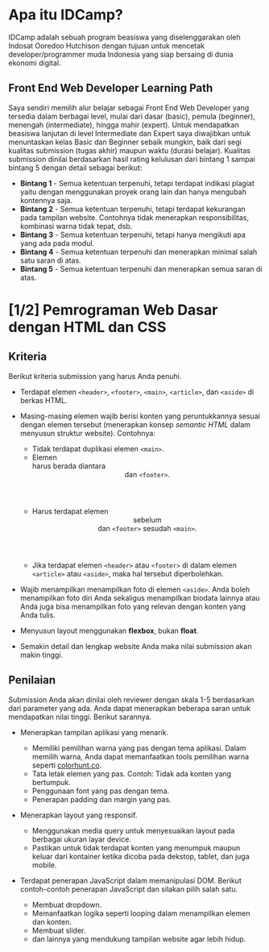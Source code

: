 # Apa itu IDCamp?
IDCamp adalah sebuah program beasiswa yang diselenggarakan oleh Indosat Ooredoo Hutchison dengan tujuan untuk mencetak developer/programmer muda Indonesia yang siap bersaing di dunia ekonomi digital.

## Front End Web Developer Learning Path
Saya sendiri memilih alur belajar sebagai Front End Web Developer yang tersedia dalam berbagai level, mulai dari dasar (basic), pemula (beginner), menengah (intermediate), hingga mahir
(expert). Untuk mendapatkan beasiswa lanjutan di level Intermediate dan Expert saya diwajibkan untuk menuntaskan kelas Basic dan Beginner sebaik mungkin, baik dari segi kualitas
submission (tugas akhir) maupun waktu (durasi belajar). Kualitas submission dinilai berdasarkan hasil rating kelulusan dari bintang 1 sampai bintang 5 dengan detail sebagai berikut:

- **Bintang 1** - Semua ketentuan terpenuhi, tetapi terdapat indikasi plagiat yaitu dengan menggunakan proyek orang lain dan hanya mengubah kontennya saja.
- **Bintang 2** - Semua ketentuan terpenuhi, tetapi terdapat kekurangan pada tampilan website. Contohnya tidak menerapkan responsibilitas, kombinasi warna tidak tepat, dsb.
- **Bintang 3** - Semua ketentuan terpenuhi, tetapi hanya mengikuti apa yang ada pada modul.
- **Bintang 4** - Semua ketentuan terpenuhi dan menerapkan minimal salah satu saran di atas.
- **Bintang 5** - Semua ketentuan terpenuhi dan menerapkan semua saran di atas.

# [1/2] Pemrograman Web Dasar dengan HTML dan CSS  

## Kriteria
Berikut kriteria submission yang harus Anda penuhi.
- Terdapat elemen `<header>`, `<footer>`, `<main>`, `<article>`, dan `<aside>` di berkas HTML.
- Masing-masing elemen wajib berisi konten yang peruntukkannya sesuai dengan elemen tersebut (menerapkan konsep *semantic HTML* dalam menyusun struktur website). Contohnya:
  
  - Tidak terdapat duplikasi elemen `<main>`.
  - Elemen <main> harus berada diantara <header> dan `<footer>`.
  - Harus terdapat elemen <header> sebelum <main> dan `<footer>` sesudah `<main>`.
  - Jika terdapat elemen `<header>` atau `<footer>` di dalam elemen `<article>` atau `<aside>`, maka hal tersebut diperbolehkan.
- Wajib menampilkan menampilkan foto di elemen `<aside>`. Anda boleh menampilkan foto diri Anda sekaligus menampilkan biodata lainnya atau Anda juga bisa menampilkan foto yang relevan
  dengan konten yang Anda tulis.
- Menyusun layout menggunakan **flexbox**, bukan **float**.
- Semakin detail dan lengkap website Anda maka nilai submission akan makin tinggi.

## Penilaian
Submission Anda akan dinilai oleh reviewer dengan skala 1-5 berdasarkan dari parameter yang ada. Anda dapat menerapkan beberapa saran untuk mendapatkan nilai tinggi. Berikut sarannya.

- Menerapkan tampilan aplikasi yang menarik.
  - Memiliki pemilihan warna yang pas dengan tema aplikasi. Dalam memilih warna, Anda dapat memanfaatkan tools pemilihan warna seperti [colorhunt.co](https://colorhunt.co/).
  - Tata letak elemen yang pas. Contoh: Tidak ada konten yang bertumpuk.
  - Penggunaan font yang pas dengan tema.
  - Penerapan padding dan margin yang pas.

- Menerapkan layout yang responsif.
  - Menggunakan media query untuk menyesuaikan layout pada berbagai ukuran layar device.
  - Pastikan untuk tidak terdapat konten yang menumpuk maupun keluar dari kontainer ketika dicoba pada dekstop, tablet, dan juga mobile.

- Terdapat penerapan JavaScript dalam memanipulasi DOM. Berikut contoh-contoh penerapan JavaScript dan silakan pilih salah satu.
  - Membuat dropdown.
  - Memanfaatkan logika seperti looping dalam menampilkan elemen dan konten.
  - Membuat slider.
  - dan lainnya yang mendukung tampilan website agar lebih hidup.

